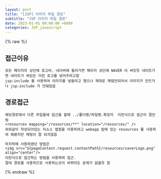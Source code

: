 ```yaml
---
layout: post
title: "[JSP] 이미지 파일 경로"
subtitle: "JSP 이미지 파일 경로"
date: 2023-01-01 00:00:00 +0900
categories: JSP_javascript
---
```

{% raw %}
## 접근이유  
	모든 페이지의 상단에 로고바, 네이버에 들어가면 페이지 상단에 NAVER 이 써잇듯 네이트가면 네이트가 써있든 이런 로고를 넣어주려고함  
	jsp:include 를 사용하여 이미지를 넣을려고 했으나 제대로 매핑안되어서 이미지가 안뜨거나 jsp:include 가 안돼었음  
  
## 경로접근  
	해당경로에서 다른 파일들에 접근을 할때 ../폴더명/파일명.확장자  이런식으로 접근이 잘안됨  
	<resources mapping="/resources/**" location="/resources/" />  
	위와같이 작성되어있는 리소스 맵핑을 이용하려고 webapp 밑에 있는 resources 를 사용하여 해봤지만 매핑이 잘 되지않음  
  
	마지막에 사용하였던 방법은  
 	<img src="${pageContext.request.contextPath}/resources/saverLogo.png" align="center"/>  
	이런식으로 접근하는 방법을 사용하여 접근.  
 	절대 경로를 사용히므로 사용하는곳이 바뀌어도 문제가 없을듯 함  
  
                                                                                                                                                                                                       

{% endraw %}

